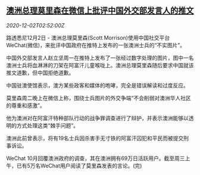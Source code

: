 <!--1606877771000-->
[澳洲总理莫里森在微信上批评中国外交部发言人的推文](https://cn.reuters.com/article/au-morrison-wechat-afg-1202-idCNKBS28C0AE)
------

<div><i>2020-12-02T02:52:00Z</i></div><p>路透悉尼12月2日 - 澳洲总理莫里森(Scott Morrison)使用中国社交平台WeChat(微信)，来批评中国政府在推特上发布的一张澳洲士兵的“不实图片”。</p><p>中国外交部发言人赵立坚周一在推特上发布了一张经过数字处理的图片，图中一名澳洲士兵将血淋淋的刀架在阿富汗儿童喉咙上。澳洲总理莫里森随后要求中国就该推文道歉，但中国拒绝道歉。</p><p>中国驻澳使馆表示，澳方某些政客和媒体的咆哮，完全是错误解读和过度反应。</p><p>莫里森周二晚上在微信上称，围绕士兵图片的外交争端“不会削弱对澳洲华人社区的尊重和感激”。</p><p>他为澳洲对在阿富汗特种部队行动的战争罪调查进行了辩护，并表示澳洲能够以透明的方式处理这类“棘手问题”。</p><p>澳洲此前曾表示，将有19名士兵因杀害手无寸铁的阿富汗囚犯和平民而被提交刑事诉讼。</p><p>WeChat 10月回覆澳洲政府的调查，其在澳洲拥有69万日活跃用户。截至周三上午，已有5万名WeChat用户阅读了莫里森发表的言论。(完)</p>
